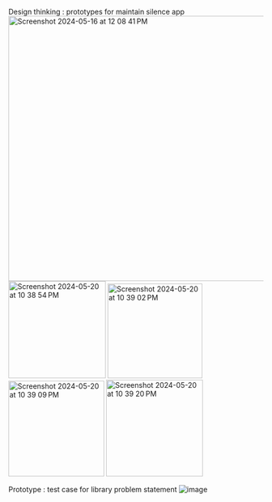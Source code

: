 Design thinking : prototypes for maintain silence app
<img width="524" alt="Screenshot 2024-05-16 at 12 08 41 PM" src="https://github.com/shikhasingh0101/Design-Thinking/assets/142776457/1fdba791-29f4-47b4-ac36-92b8535a43e1">
<img width="192" alt="Screenshot 2024-05-20 at 10 38 54 PM" src="https://github.com/shikhasingh0101/Design-Thinking/assets/142776457/945bdf56-f316-4221-a3b0-9f225c980705">
<img width="187" alt="Screenshot 2024-05-20 at 10 39 02 PM" src="https://github.com/shikhasingh0101/Design-Thinking/assets/142776457/45e25c8e-eb3e-4680-a2da-51acc1ecd0a1">
<img width="189" alt="Screenshot 2024-05-20 at 10 39 09 PM" src="https://github.com/shikhasingh0101/Design-Thinking/assets/142776457/1c399ff5-226f-4c36-b318-ac1f7f25dfcf">
<img width="191" alt="Screenshot 2024-05-20 at 10 39 20 PM" src="https://github.com/shikhasingh0101/Design-Thinking/assets/142776457/45b46a2c-5799-4167-9791-4b44e26fdca8">

Prototype : test case for library problem statement
![image](https://github.com/shikhasingh0101/Design-Thinking/assets/142776457/9fb88afd-a784-4ee6-ab58-22a756e065af)
